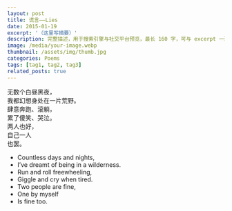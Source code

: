 ```yaml
---
layout: post
title: 谎言——Lies
date: 2015-01-19
excerpt: '（这里写摘要）'
description: 完整描述，用于搜索引擎与社交平台预览，最长 160 字，可与 excerpt 一致
image: /media/your-image.webp
thumbnail: /assets/img/thumb.jpg
categories: Poems
tags: [tag1, tag2, tag3]
related_posts: true
---
```


无数个白昼黑夜，  
我都幻想身处在一片荒野。  
肆意奔跑、滚躺，  
累了傻笑、哭泣。  
两人也好，  
自己一人  
也罢。

- Countless days and nights,
- I’ve dreamt of being in a wilderness.
- Run and roll freewheeling,
- Giggle and cry when tired.
- Two people are fine,
- One by myself
- Is fine too.